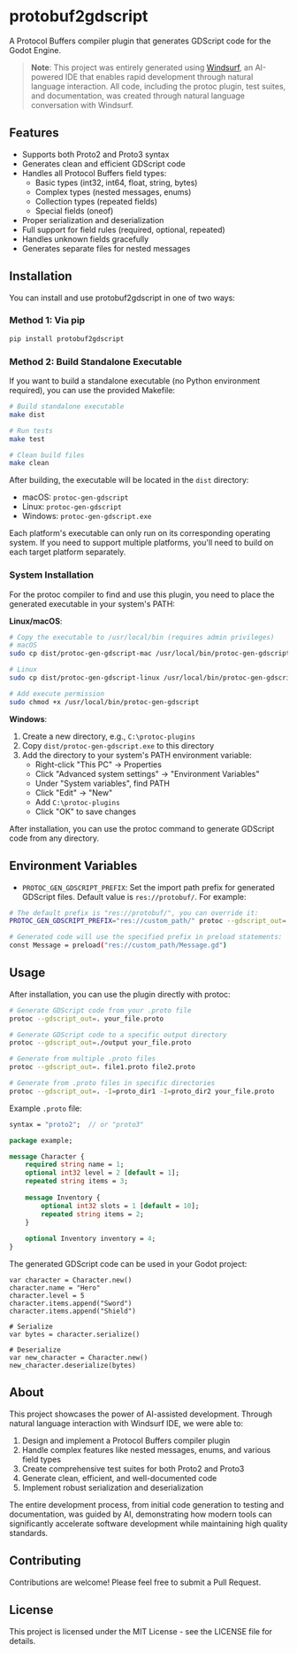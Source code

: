 # protobuf2gdscript

A Protocol Buffers compiler plugin that generates GDScript code for the Godot Engine.

> **Note**: This project was entirely generated using [Windsurf](https://codeium.com/windsurf), an AI-powered IDE that enables rapid development through natural language interaction. All code, including the protoc plugin, test suites, and documentation, was created through natural language conversation with Windsurf.

## Features

- Supports both Proto2 and Proto3 syntax
- Generates clean and efficient GDScript code
- Handles all Protocol Buffers field types:
  - Basic types (int32, int64, float, string, bytes)
  - Complex types (nested messages, enums)
  - Collection types (repeated fields)
  - Special fields (oneof)
- Proper serialization and deserialization
- Full support for field rules (required, optional, repeated)
- Handles unknown fields gracefully
- Generates separate files for nested messages

## Installation

You can install and use protobuf2gdscript in one of two ways:

### Method 1: Via pip

```bash
pip install protobuf2gdscript
```

### Method 2: Build Standalone Executable

If you want to build a standalone executable (no Python environment required), you can use the provided Makefile:

```bash
# Build standalone executable
make dist

# Run tests
make test

# Clean build files
make clean
```

After building, the executable will be located in the `dist` directory:
- macOS: `protoc-gen-gdscript`
- Linux: `protoc-gen-gdscript`
- Windows: `protoc-gen-gdscript.exe`

Each platform's executable can only run on its corresponding operating system. If you need to support multiple platforms, you'll need to build on each target platform separately.

### System Installation

For the protoc compiler to find and use this plugin, you need to place the generated executable in your system's PATH:

**Linux/macOS**:
```bash
# Copy the executable to /usr/local/bin (requires admin privileges)
# macOS
sudo cp dist/protoc-gen-gdscript-mac /usr/local/bin/protoc-gen-gdscript

# Linux
sudo cp dist/protoc-gen-gdscript-linux /usr/local/bin/protoc-gen-gdscript

# Add execute permission
sudo chmod +x /usr/local/bin/protoc-gen-gdscript
```

**Windows**:
1. Create a new directory, e.g., `C:\protoc-plugins`
2. Copy `dist/protoc-gen-gdscript.exe` to this directory
3. Add the directory to your system's PATH environment variable:
   - Right-click "This PC" -> Properties
   - Click "Advanced system settings" -> "Environment Variables"
   - Under "System variables", find PATH
   - Click "Edit" -> "New"
   - Add `C:\protoc-plugins`
   - Click "OK" to save changes

After installation, you can use the protoc command to generate GDScript code from any directory.

## Environment Variables

- `PROTOC_GEN_GDSCRIPT_PREFIX`: Set the import path prefix for generated GDScript files. Default value is `res://protobuf/`. For example:

```bash
# The default prefix is "res://protobuf/", you can override it:
PROTOC_GEN_GDSCRIPT_PREFIX="res://custom_path/" protoc --gdscript_out=. your_file.proto

# Generated code will use the specified prefix in preload statements:
const Message = preload("res://custom_path/Message.gd")
```

## Usage

After installation, you can use the plugin directly with protoc:

```bash
# Generate GDScript code from your .proto file
protoc --gdscript_out=. your_file.proto

# Generate GDScript code to a specific output directory
protoc --gdscript_out=./output your_file.proto

# Generate from multiple .proto files
protoc --gdscript_out=. file1.proto file2.proto

# Generate from .proto files in specific directories
protoc --gdscript_out=. -I=proto_dir1 -I=proto_dir2 your_file.proto
```

Example `.proto` file:

```protobuf
syntax = "proto2";  // or "proto3"

package example;

message Character {
    required string name = 1;
    optional int32 level = 2 [default = 1];
    repeated string items = 3;
    
    message Inventory {
        optional int32 slots = 1 [default = 10];
        repeated string items = 2;
    }
    
    optional Inventory inventory = 4;
}
```

The generated GDScript code can be used in your Godot project:

```gdscript
var character = Character.new()
character.name = "Hero"
character.level = 5
character.items.append("Sword")
character.items.append("Shield")

# Serialize
var bytes = character.serialize()

# Deserialize
var new_character = Character.new()
new_character.deserialize(bytes)
```

## About

This project showcases the power of AI-assisted development. Through natural language interaction with Windsurf IDE, we were able to:

1. Design and implement a Protocol Buffers compiler plugin
2. Handle complex features like nested messages, enums, and various field types
3. Create comprehensive test suites for both Proto2 and Proto3
4. Generate clean, efficient, and well-documented code
5. Implement robust serialization and deserialization

The entire development process, from initial code generation to testing and documentation, was guided by AI, demonstrating how modern tools can significantly accelerate software development while maintaining high quality standards.

## Contributing

Contributions are welcome! Please feel free to submit a Pull Request.

## License

This project is licensed under the MIT License - see the LICENSE file for details.
